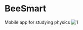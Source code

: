 # BeeSmart
Mobile app for studying physics
![1](https://drive.google.com/file/d/1yKQftH1kFQNLQESzILt6iBlLmdIPWfvB/view?usp=sharing)
